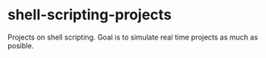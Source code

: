 # shell-scripting-projects
Projects on shell scripting. Goal is to simulate real time projects as much as posible.
